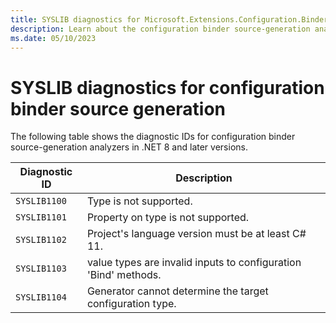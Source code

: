 ```yaml
---
title: SYSLIB diagnostics for Microsoft.Extensions.Configuration.Binder.SourceGeneration
description: Learn about the configuration binder source-generation analyzers that generate compile-time suggestions SYSLIB1100 through SYSLIB1118.
ms.date: 05/10/2023
---
```

# SYSLIB diagnostics for configuration binder source generation

The following table shows the diagnostic IDs for configuration binder source-generation analyzers in .NET 8 and later versions.

| Diagnostic ID | Description |
| - | - |
|  `SYSLIB1100` | Type is not supported. |
|  `SYSLIB1101` | Property on type is not supported. |
|  `SYSLIB1102` | Project's language version must be at least C# 11. |
|  `SYSLIB1103` | value types are invalid inputs to configuration 'Bind' methods. |
|  `SYSLIB1104` | Generator cannot determine the target configuration type. |
